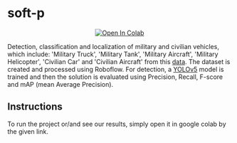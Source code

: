 # soft-p

<div>
    <p align="center">
        <a href="https://colab.research.google.com/github/dusanbrkic/soft-p/blob/main/src/MV-Roboflow-Train-YOLOv5.ipynb">
            <img src="https://colab.research.google.com/assets/colab-badge.svg" alt="Open In Colab">
        </a>
    </p>
</div>

<div>
    <p>
    Detection, classification and localization of military and civilian vehicles, which include: 'Military Truck', 'Military Tank', 'Military Aircraft', 'Military Helicopter', 'Civilian Car' and 'Civilian Aircraft' from this <a href="https://data.mendeley.com/datasets/njdjkbxdpn/1">data</a>. The dataset is created and processed using Roboflow. For detection, a <a href="https://github.com/ultralytics/yolov5">YOLOv5</a> model is trained and then the solution is evaluated using Precision, Recall, F-score and mAP (mean Average Precision).
    </p>
</div>

## Instructions
<div>
    <p>
    To run the project or/and see our results, simply open it in google colab by the given link.
    </p>
</div>

